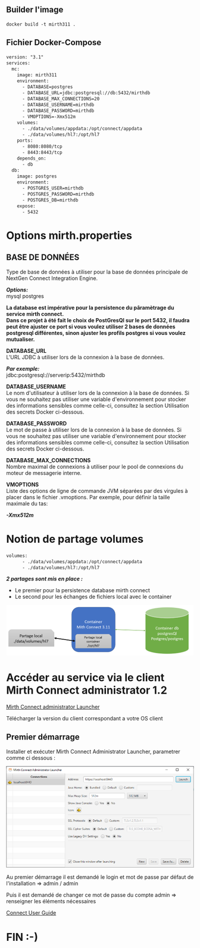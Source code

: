 ## Builder l'image  
```  
docker build -t mirth311 .  
```  
## Fichier Docker-Compose  

```
version: "3.1"
services:
  mc:
    image: mirth311
    environment:
      - DATABASE=postgres
      - DATABASE_URL=jdbc:postgresql://db:5432/mirthdb
      - DATABASE_MAX_CONNECTIONS=20
      - DATABASE_USERNAME=mirthdb
      - DATABASE_PASSWORD=mirthdb
      - VMOPTIONS=-Xmx512m
    volumes:
      - ./data/volumes/appdata:/opt/connect/appdata
      - ./data/volumes/hl7:/opt/hl7
    ports:
      - 8080:8080/tcp
      - 8443:8443/tcp
    depends_on:
      - db
  db:
    image: postgres
    environment:
      - POSTGRES_USER=mirthdb
      - POSTGRES_PASSWORD=mirthdb
      - POSTGRES_DB=mirthdb
    expose:
      - 5432
```

# Options mirth.properties

## BASE DE DONNÉES
Type de base de données à utiliser pour la base de données principale de NextGen Connect Integration Engine. 

***Options:***  
mysql
postgres

**La database est impérative pour la persistence du pâramètrage du service mirth connect.  
Dans ce projet à été fait le choix de PostGresQl sur le port 5432, il faudra peut être ajuster ce port si vous voulez utiliser 2 bases de données postgresql différentes, sinon ajuster les profils postgres si vous voulez mutualiser.**   

**DATABASE_URL**   
L'URL JDBC à utiliser lors de la connexion à la base de données. 

***Par exemple:***  
jdbc:postgresql://serverip:5432/mirthdb

**DATABASE_USERNAME**  
Le nom d'utilisateur à utiliser lors de la connexion à la base de données. Si vous ne souhaitez pas utiliser une variable d'environnement pour stocker des informations sensibles comme celle-ci, consultez la section Utilisation des secrets Docker ci-dessous.


**DATABASE_PASSWORD**  
Le mot de passe à utiliser lors de la connexion à la base de données. Si vous ne souhaitez pas utiliser une variable d'environnement pour stocker des informations sensibles comme celle-ci, consultez la section Utilisation des secrets Docker ci-dessous.


**DATABASE_MAX_CONNECTIONS**  
Nombre maximal de connexions à utiliser pour le pool de connexions du moteur de messagerie interne.


**VMOPTIONS**  
Liste des options de ligne de commande JVM séparées par des virgules à placer dans le fichier .vmoptions. Par exemple, pour définir la taille maximale du tas:

***-Xmx512m***  

# Notion de partage volumes  

```
volumes:
      - ./data/volumes/appdata:/opt/connect/appdata
      - ./data/volumes/hl7:/opt/hl7
```  

***2 partages sont mis en place :***  
- Le premier pour la persistence database mirth connect  
- Le second pour les échanges de fichiers local avec le container   


![partage Volume](https://github.com/tondeur-h/Mirth-Connect-3.11-Docker/blob/c2cded03cb3169d991c76d0bdf966f8e5ab5fc8a/images/partage_container.png "partage volume")  

# Accéder au service via le client Mirth Connect administrator 1.2   

[Mirth Connect administrator Launcher](https://www.nextgen.com/products-and-services/nextgen-connect-integration-engine-downloads)  

Télécharger la version du client correspondant a votre OS client    

## Premier démarrage  

Installer et exécuter Mirth Connect Administrator Launcher, parametrer comme ci dessous :  

![Dialogue du Launcher](https://github.com/tondeur-h/Mirth-Connect-3.11-Docker/blob/c2cded03cb3169d991c76d0bdf966f8e5ab5fc8a/images/mirth_administrator.png "Dialogue du Launcher")  

Au premier démarrage il est demandé le login et mot de passe par défaut de l'installation =>  admin / admin   

Puis il est demandé de changer ce mot de passe du compte admin => renseigner les éléments nécessaires  

[Connect User Guide](https://www.nextgen.com/-/media/files/nextgen-connect/nextgen-connect-311-user-guide.pdf)  

# FIN  :-) 
